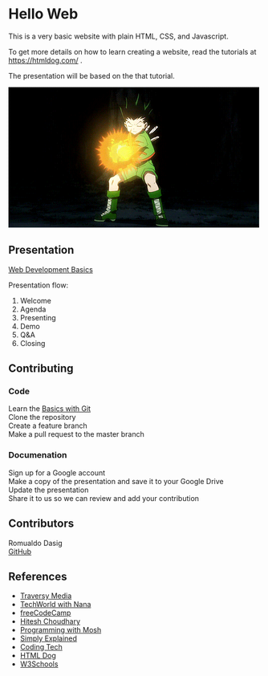 # Hello Web

This is a very basic website with plain HTML, CSS, and Javascript.

To get more details on how to learn creating a website, read the tutorials at https://htmldog.com/ .

The presentation will be based on the that tutorial.

![GonJS](https://raw.githubusercontent.com/dasigr/hello_web/master/assets/gonjs.gif)

## Presentation

[Web Development Basics](https://docs.google.com/presentation/d/1DakkQ1gK8YZ8Ot0iIumdb1Wdk47eYDN9)

Presentation flow:

1. Welcome
2. Agenda
3. Presenting
4. Demo
5. Q&A
6. Closing

## Contributing

### Code

Learn the [Basics with Git](https://www.youtube.com/watch?v=SWYqp7iY_Tc&ab_channel=TraversyMedia) \
Clone the repository \
Create a feature branch \
Make a pull request to the master branch

### Documenation

Sign up for a Google account \
Make a copy of the presentation and save it to your Google Drive \
Update the presentation \
Share it to us so we can review and add your contribution

## Contributors

Romualdo Dasig \
[GitHub](https://github.com/dasigr)

## References

- [Traversy Media](https://www.youtube.com/c/TraversyMedia)
- [TechWorld with Nana](https://www.youtube.com/channel/UCdngmbVKX1Tgre699-XLlUA)
- [freeCodeCamp](https://www.youtube.com/c/Freecodecamp)
- [Hitesh Choudhary](https://www.youtube.com/user/hiteshitube)
- [Programming with Mosh](https://www.youtube.com/user/programmingwithmosh)
- [Simply Explained](https://www.youtube.com/c/Savjee)
- [Coding Tech](https://www.youtube.com/c/CodingTech)
- [HTML Dog](https://htmldog.com)
- [W3Schools](https://www.w3schools.com/)
